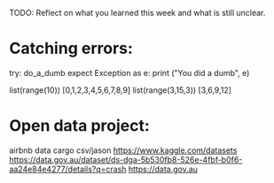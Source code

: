 TODO: Reflect on what you learned this week and what is still unclear.

# Catching errors:
try: do_a_dumb
expect Exception as e:
    print ("You did a dumb", e)

list(range(10))
[0,1,2,3,4,5,6,7,8,9]
list(range(3,15,3))
[3,6,9,12]

# Open data project:
airbnb data
cargo
csv/jason
https://www.kaggle.com/datasets
https://data.gov.au/dataset/ds-dga-5b530fb8-526e-4fbf-b0f6-aa24e84e4277/details?q=crash
https://data.gov.au